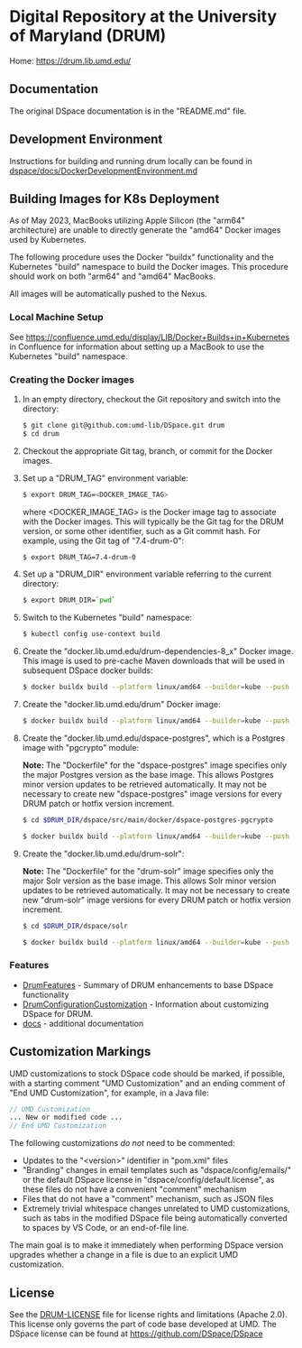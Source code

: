 # Digital Repository at the University of Maryland (DRUM)

Home: <https://drum.lib.umd.edu/>

## Documentation

The original DSpace documentation is in the "README.md" file.

## Development Environment

Instructions for building and running drum locally can be found in
[dspace/docs/DockerDevelopmentEnvironment.md](/dspace/docs/DockerDevelopmentEnvironment.md)

## Building Images for K8s Deployment

As of May 2023,  MacBooks utilizing Apple Silicon (the "arm64" architecture)
are unable to directly generate the "amd64" Docker images used by Kubernetes.

The following procedure uses the Docker "buildx" functionality and the
Kubernetes "build" namespace to build the Docker images. This procedure should
work on both "arm64" and "amd64" MacBooks.

All images will be automatically pushed to the Nexus.

### Local Machine Setup

See <https://confluence.umd.edu/display/LIB/Docker+Builds+in+Kubernetes> in
Confluence for information about setting up a MacBook to use the Kubernetes
"build" namespace.

### Creating the Docker images

1) In an empty directory, checkout the Git repository and switch into the
   directory:

    ```bash
    $ git clone git@github.com:umd-lib/DSpace.git drum
    $ cd drum
    ```

2) Checkout the appropriate Git tag, branch, or commit for the Docker images.

3) Set up a "DRUM_TAG" environment variable:

    ```bash
    $ export DRUM_TAG=<DOCKER_IMAGE_TAG>
    ```

   where \<DOCKER_IMAGE_TAG> is the Docker image tag to associate with the
   Docker images. This will typically be the Git tag for the DRUM version,
   or some other identifier, such as a Git commit hash. For example, using the
   Git tag of "7.4-drum-0":

    ```bash
    $ export DRUM_TAG=7.4-drum-0
    ```

4) Set up a "DRUM_DIR" environment variable referring to the current
   directory:

    ```bash
    $ export DRUM_DIR=`pwd`
    ```

5) Switch to the Kubernetes "build" namespace:

    ```bash
    $ kubectl config use-context build
    ```

6) Create the "docker.lib.umd.edu/drum-dependencies-8_x" Docker image. This
   image is used to pre-cache Maven downloads that will be used in subsequent
   DSpace docker builds:

    ```bash
    $ docker buildx build --platform linux/amd64 --builder=kube --push --no-cache -t docker.lib.umd.edu/drum-dependencies-8_x:latest -f Dockerfile.dependencies .
    ```

7) Create the "docker.lib.umd.edu/drum" Docker image:

    ```bash
    $ docker buildx build --platform linux/amd64 --builder=kube --push --no-cache -f Dockerfile -t docker.lib.umd.edu/drum:$DRUM_TAG .
    ```

8) Create the "docker.lib.umd.edu/dspace-postgres", which is a Postgres image
   with "pgcrypto" module:

    **Note:** The "Dockerfile" for the "dspace-postgres" image specifies
    only the major Postgres version as the base image. This allows Postgres
    minor version updates to be retrieved automatically. It may not be
    necessary to create new "dspace-postgres" image versions for every DRUM
    patch or hotfix version increment.

    ```bash
    $ cd $DRUM_DIR/dspace/src/main/docker/dspace-postgres-pgcrypto

    $ docker buildx build --platform linux/amd64 --builder=kube --push --no-cache -f Dockerfile -t docker.lib.umd.edu/dspace-postgres:$DRUM_TAG .
    ```

9) Create the "docker.lib.umd.edu/drum-solr":

    **Note:** The "Dockerfile" for the "drum-solr" image specifies only the
    major Solr version as the base image. This allows Solr minor version updates
    to be retrieved automatically. It may not be necessary to create new
    "drum-solr" image versions for every DRUM patch or hotfix version increment.

    ```bash
    $ cd $DRUM_DIR/dspace/solr

    $ docker buildx build --platform linux/amd64 --builder=kube --push --no-cache -f Dockerfile -t docker.lib.umd.edu/drum-solr:$DRUM_TAG .
    ```

### Features

* [DrumFeatures](dspace/docs/DrumFeatures.md) - Summary of DRUM enhancements to
  base DSpace functionality
* [DrumConfigurationCustomization](dspace/docs/DrumConfigurationCustomization.md) -
  Information about customizing DSpace for DRUM.
* [docs](dspace/docs) - additional documentation

## Customization Markings

UMD customizations to stock DSpace code should be marked, if possible, with
a starting comment "UMD Customization" and an ending comment of
"End UMD Customization", for example, in a Java file:

```java
// UMD Customization
... New or modified code ...
// End UMD Customization
```

The following customizations *do not* need to be commented:

* Updates to the "\<version>" identifier in "pom.xml" files
* "Branding" changes in email templates such as "dspace/config/emails/" or
  the default DSpace license in "dspace/config/default.license", as these files
  do not have a convenient "comment" mechanism
* Files that do not have a "comment" mechanism, such as JSON files
* Extremely trivial whitespace changes unrelated to UMD customizations, such as
  tabs in the modified DSpace file being automatically converted to spaces by
  VS Code, or an end-of-file line.

The main goal is to make it immediately when performing DSpace version upgrades
whether a change in a file is due to an explicit UMD customization.

## License

See the [DRUM-LICENSE](DRUM-LICENSE.md) file for license rights and limitations
(Apache 2.0). This license only governs the part of code base developed at UMD.
The DSpace license can be found at <https://github.com/DSpace/DSpace>
